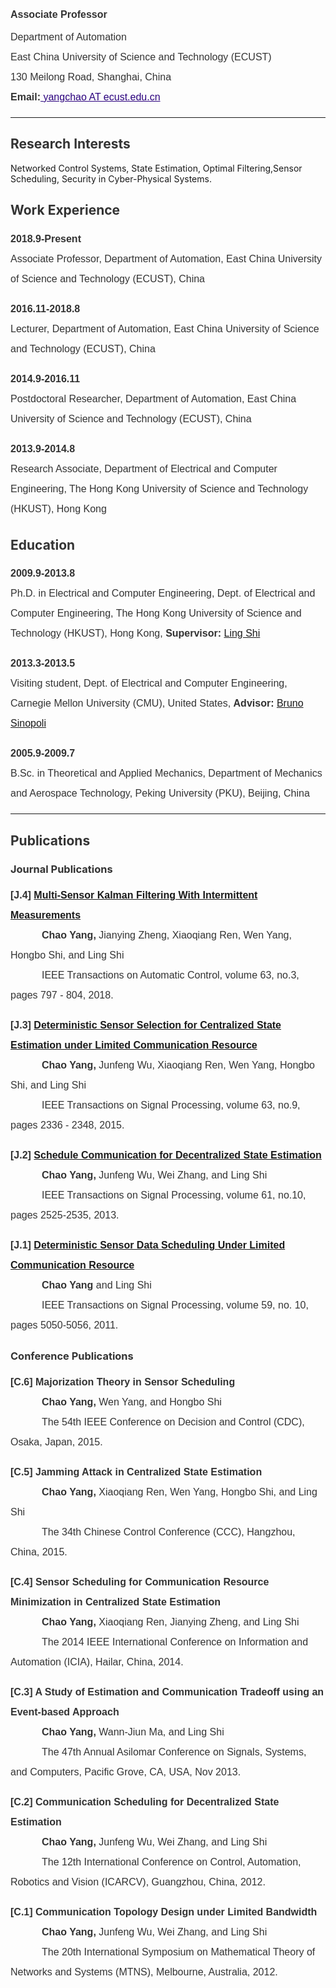 

<div name="profile">

<p style="color:rgb(51,51,51);line-height:2;font-family:Verdana,Helvetica,Arial,sans-serif;font-size:medium;background-color:transparent">
<span style="line-height:2.5"><strong>Associate Professor</strong></span><br>
<span>Department of Automation </span><br>
<span>East China University of Science and Technology (ECUST) </span><br>
<span>130 Meilong Road, Shanghai, China </span><br>
<span><strong>Email:</strong><a style="color:rgb(42,0,125)" href="mailto:yangchao@ecust.edu.cn">
yangchao AT ecust.edu.cn</a></span>
</p>
</div>


<div>
<hr>
</div>

<div name="research_interest">

<h2 style="color:rgb(51,51,51)">
Research Interests</h2>

<p style="color:rgb(51,51,51);font-family:verdana,sans-serif;font-size:medium;line-height:2">

<span>Networked Control Systems, State Estimation, Optimal Filtering,Sensor Scheduling, Security in Cyber-Physical Systems.</span>
</p>

</div>

<div name="work_experience">

<h2 style="color:rgb(51,51,51)">Work Experience</h2>

<div name="ap-ecust">
<p style="color:rgb(51,51,51);font-family:verdana,sans-serif;font-size:medium;line-height:2">
<span><strong>2018.9-Present</strong></span><br>
<span>Associate Professor, Department of Automation, East China University of Science and Technology (ECUST), China</span>
</p>
</div>

<div name="ltr-ecust">
<p style="color:rgb(51,51,51);font-family:verdana,sans-serif;font-size:medium;line-height:2">
<span><strong>2016.11-2018.8</strong></span><br>
<span>Lecturer, Department of Automation, East China University of Science and Technology (ECUST), China</span>
</p>
</div>

<div name="pd-ecust">
<p style="color:rgb(51,51,51);font-family:verdana,sans-serif;font-size:medium;line-height:2">
<span><strong>2014.9-2016.11</strong></span><br>
<span>Postdoctoral Researcher, Department of Automation, East China University of Science and Technology (ECUST), China</span>
</p>
</div>

<div name="ra-hkust">
<p style="color:rgb(51,51,51);font-family:verdana,sans-serif;font-size:medium;line-height:2">
<span><strong>2013.9-2014.8</strong></span><br>
<span> Research Associate, Department of Electrical and Computer Engineering, The Hong Kong University of Science and Technology (HKUST), Hong Kong</span>
</p>
</div>

</div>

<div name="education">

<h2 style="color:rgb(51,51,51)">Education</h2>

<div name="edu_phd_hkust">
<p style="color:rgb(51,51,51);font-family:verdana,sans-serif;font-size:medium;line-height:2">
<span><strong>2009.9-2013.8</strong></span><br>
<span>Ph.D. in Electrical and Computer Engineering, Dept. of Electrical and Computer Engineering, The Hong Kong University of Science and Technology (HKUST),  Hong Kong,</span>  
<span><strong>Supervisor: </strong><a href="http://www.ece.ust.hk/~eesling/" target="_blank" rel="nofollow">Ling Shi</a></span>
</p>
</div>


<div name="edu_visit_cmu">
<p style="color:rgb(51,51,51);font-family:verdana,sans-serif;font-size:medium;line-height:2">
<span><strong>2013.3-2013.5</strong></span><br>
<span> Visiting student, Dept. of Electrical and Computer Engineering, Carnegie Mellon University (CMU), United States, </span>
<span><strong>Advisor: </strong><a href="http://www.ece.cmu.edu/~brunos/" target="_blank" rel="nofollow">Bruno Sinopoli</a></span>
</p>
</div>

<div name="edu_bsc_pku">
<p style="color:rgb(51,51,51);font-family:verdana,sans-serif;font-size:medium;line-height:2">
<span><strong>2005.9-2009.7</strong></span><br>
<span>B.Sc. in Theoretical and Applied Mechanics, Department of Mechanics and Aerospace Technology, Peking University (PKU), Beijing, China</span>
</p>
</div>

</div>


<div>
<hr>
</div>

<div name="publication">

<h2 style="color:rgb(51,51,51)">Publications</h2>


<h3 style="color:rgb(51,51,51)">Journal Publications</h3>


<div name="j4">
<p style="color:rgb(51,51,51);font-family:verdana,sans-serif;font-size:medium;line-height:2">
<span><strong>  [J.4] </strong></span>
<span>
<a href="https://ieeexplore.ieee.org/document/7997940" target="_blank" rel="nofollow">
<strong>Multi-Sensor Kalman Filtering With Intermittent Measurements</strong></a></span><br>
<span style="padding:0px 0px 0px 50px"><strong>Chao Yang, </strong> Jianying Zheng, Xiaoqiang Ren, Wen Yang, Hongbo Shi, and Ling Shi</span><br>
<span style="padding:0px 0px 0px 50px"> IEEE Transactions on Automatic Control, volume 63, no.3, pages 797 - 804, 2018.</span>
</p>
</div>

<div name="j3">
<p style="color:rgb(51,51,51);font-family:verdana,sans-serif;font-size:medium;line-height:2">
<span><strong>  [J.3] </strong></span>
<span>
<a href="http://ieeexplore.ieee.org/xpls/abs_all.jsp?arnumber=7060687&amp;tag=1" target="_blank" rel="nofollow">
<strong>Deterministic Sensor Selection for Centralized State Estimation under Limited Communication Resource</strong></a></span><br>
<span style="padding:0px 0px 0px 50px"><strong>Chao Yang, </strong> Junfeng Wu, Xiaoqiang Ren, Wen Yang, Hongbo Shi, and Ling Shi</span><br>
<span style="padding:0px 0px 0px 50px"> IEEE Transactions on Signal Processing, volume 63, no.9, pages 2336 - 2348, 2015.</span>
</p>
</div>


<div name="j2">
<p style="color:rgb(51,51,51);font-family:verdana,sans-serif;font-size:medium;line-height:2">
<span><strong>  [J.2] </strong></span>
<span>
<a href="http://ieeexplore.ieee.org/xpls/abs_all.jsp?arnumber=6459047&amp;tag=1" target="_blank" rel="nofollow">
<strong>Schedule Communication for Decentralized State Estimation</strong></a></span><br>
<span style="padding:0px 0px 0px 50px">
<strong> Chao Yang,</strong> Junfeng Wu, Wei Zhang, and Ling Shi</span><br>
<span style="margin-left:50px">
IEEE Transactions on Signal Processing, volume 61, no.10, pages 2525-2535, 2013.</span>
</p>
</div>


<div name="j1">
<p style="color:rgb(51,51,51);font-family:verdana,sans-serif;font-size:medium;line-height:2">
<span><strong>  [J.1] </strong></span>
<span>
<a href="http://ieeexplore.ieee.org/xpls/abs_all.jsp?arnumber=5934622&amp;tag=1" target="_blank" rel="nofollow">
<strong>Deterministic Sensor Data Scheduling Under Limited Communication Resource</strong></a></span><br>
<span style="padding:0px 0px 0px 50px"> 
<strong>Chao Yang</strong> and Ling Shi</span><br>
<span style="padding:0px 0px 0px 50px"> 
IEEE Transactions on Signal Processing, volume 59, no. 10, pages 5050-5056, 2011.</span>
</p>
</div>


<h3 style="color:rgb(51,51,51)">Conference Publications</h3>


<div name="c6">
<p style="color:rgb(51,51,51);font-family:verdana,sans-serif;font-size:medium;line-height:2">
<span><strong>  [C.6] </strong></span>
<span><strong>
Majorization Theory in Sensor Scheduling
</strong></span><br>
<span style="padding:0px 0px 0px 50px">
<strong>Chao Yang,</strong> Wen Yang, and Hongbo Shi</span><br>
<span style="padding-left:50px">
The 54th IEEE Conference on Decision and Control (CDC), Osaka, Japan, 2015.
</span>
</p>
</div>



<div name="c5">
<p style="color:rgb(51,51,51);font-family:verdana,sans-serif;font-size:medium;line-height:2">
<span><strong>  [C.5] </strong></span>
<span><strong>
Jamming Attack in Centralized State Estimation
</strong></span><br>
<span style="padding:0px 0px 0px 50px">
<strong>Chao Yang,</strong> Xiaoqiang Ren, Wen Yang, Hongbo Shi, and Ling Shi</span><br>
<span style="padding-left:50px">
The 34th Chinese Control Conference (CCC), Hangzhou, China, 2015.
</span>
</p>
</div>


<div name="c4">
<p style="color:rgb(51,51,51);font-family:verdana,sans-serif;font-size:medium;line-height:2">
<span><strong>  [C.4] </strong></span>
<span><strong>
Sensor Scheduling for Communication Resource Minimization in Centralized State Estimation
</strong></span><br>
<span style="padding:0px 0px 0px 50px">
<strong>Chao Yang,</strong> Xiaoqiang Ren, Jianying Zheng, and Ling Shi</span><br>
<span style="padding-left:50px">
The 2014 IEEE International Conference on Information and Automation (ICIA), Hailar, China, 2014.
</span>
</p>
</div>

<div name="c3">
<p style="color:rgb(51,51,51);font-family:verdana,sans-serif;font-size:medium;line-height:2">
<span><strong>  [C.3] </strong></span>
<span><strong>
A Study of Estimation and Communication Tradeoff using an Event-based Approach
</strong></span><br>
<span style="padding:0px 0px 0px 50px">
<strong>Chao Yang, </strong>Wann-Jiun Ma, and Ling Shi</span><br>
<span style="padding:0px 0px 0px 50px">
The 47th Annual Asilomar Conference on Signals, Systems, and Computers, Pacific Grove, CA, USA, Nov 2013.
</span>
</p>
</div>


<div name="c2">
<p style="color:rgb(51,51,51);font-family:verdana,sans-serif;font-size:medium;line-height:2">
<span><strong>  [C.2] </strong></span>
<span><strong>
Communication Scheduling for Decentralized State Estimation</strong></span><br>
<span style="padding:0px 0px 0px 50px">
<strong>Chao Yang,</strong> Junfeng Wu, Wei Zhang, and Ling Shi</span><br>
<span style="padding:0px 0px 0px 50px">
The 12th International Conference on Control, Automation, Robotics and Vision (ICARCV), Guangzhou, China,  2012.</span>
</p>
</div>


<div name="c1">
<p style="color:rgb(51,51,51);font-family:verdana,sans-serif;font-size:medium;line-height:2">
<span><strong>  [C.1] </strong></span>
<span><strong>
Communication Topology Design under Limited Bandwidth
</strong></span><br>
<span style="padding:0px 0px 0px 50px"><strong>Chao Yang, </strong>Junfeng Wu, Wei Zhang, and Ling Shi</span><br>
<span style="padding:0px 0px 0px 50px"> 
 The 20th International Symposium on Mathematical Theory of Networks and Systems (MTNS), Melbourne, Australia, 2012.
</span>
</p>
</div>

</div>


<div><br>
</div>

 


<div style="text-align:center">

<a href="http://www.hitwebcounter.com/" target="_blank">
<img title="" alt="" src="http://hitwebcounter.com/counter/counter.php?page=5964645&amp;style=0006&amp;nbdigits=6&amp;type=page&amp;initCount=0" border="0">
</a>  
</div>
